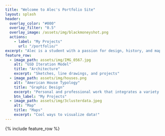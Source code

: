 ```yaml
---
title: "Welcome to Alec's Portfolio Site"
layout: splash
header:
  overlay_color: "#000"
  overlay_filter: "0.5"
  overlay_image: /assets/img/blackmoneyshot.png
  actions:
    - label: "My Projects"
      url: "/portfolio/"
excerpt: "Alec is a student with a passion for design, history, and maps! He wants to pursue a career in architecture and urban design. Check out some of his projects!"
feature_row:
  - image_path: assets/img/IMG_0567.jpg
    alt: "GSD Iteration Model"
    title: "Architecture"
    excerpt: "Sketches, line drawings, and projects"
  - image_path: assets/img/houses.png
    alt: "American House Typology"
    title: "Graphic Design"
    excerpt: "Personal and professional work that integrates a variety of design tools and processes"
    btn_label: "My Projects"
  - image_path: assets/img/3clusterdata.jpeg
    alt: "Map"
    title: "Maps"
    excerpt: "Cool ways to visualize data!"
---
```


{% include feature_row %}

